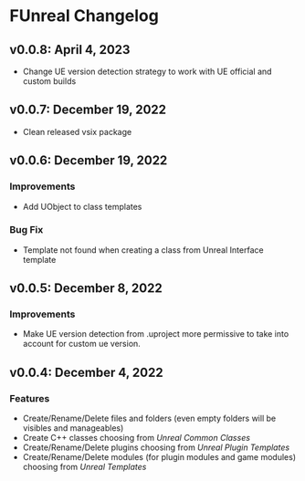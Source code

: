 # FUnreal Changelog
## v0.0.8: April 4, 2023 
* Change UE version detection strategy to work with UE official and custom builds

## v0.0.7: December 19, 2022 
* Clean released vsix package

## v0.0.6: December 19, 2022 
### Improvements
* Add UObject to class templates
### Bug Fix
* Template not found when creating a class from Unreal Interface template

## v0.0.5: December 8, 2022 
### Improvements
* Make UE version detection from .uproject more permissive to take into account for custom ue version.

## v0.0.4: December 4, 2022 
### Features
* Create/Rename/Delete files and folders (even empty folders will be visibles and manageables)
* Create C++ classes choosing from *Unreal Common Classes*
* Create/Rename/Delete plugins choosing from *Unreal Plugin Templates*
* Create/Rename/Delete modules (for plugin modules and game modules) choosing from *Unreal Templates*
